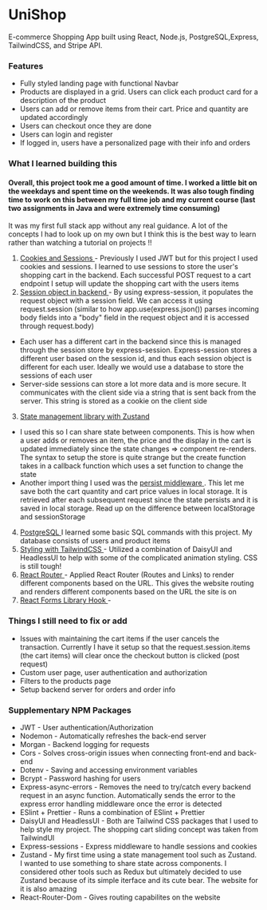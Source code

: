 # UniShop

E-commerce Shopping App built using React, Node.js, PostgreSQL,Express, TailwindCSS, and Stripe API. 

### Features
- Fully styled landing page with functional Navbar
- Products are displayed in a grid. Users can click each product card for a description of the product 
- Users can add or remove items from their cart. Price and quantity are updated accordingly
- Users can checkout once they are done
- Users can login and register
- If logged in, users have a personalized page with their info and orders  

### What I learned building this 

#### Overall, this project took me a good amount of time. I worked a little bit on the weekdays and spent time on the weekends. It was also tough finding time to work on this between my full time job and my current course (last two assignments in Java and were extremely time consuming)  
It was my first full stack app without any real guidance. A lot of the concepts I had to look up on my own but I think this is the best way to learn rather than watching a tutorial on projects !!

1. <ins> Cookies and Sessions </ins> - Previously I used JWT but for this project I used cookies and sessions. I learned to use sessions to store the user's shopping cart in the backend. Each successful POST request to a cart endpoint I setup will update the shopping cart with the users items
2. <ins> Session object in backend </ins> - By using express-session, it populates the request object with a session field. We can access it using request.session (similar to how app.use(express.json()) parses incoming body fields into a "body" field in the request object and it is accessed through request.body)  
  - Each user has a different cart in the backend since this is managed through the session store by express-session. Express-session stores a different user based on the session id, and thus each session object is different for each user. Ideally we would use a database to store the sessions of each user    
  - Server-side sessions can store a lot more data and is more secure. It communicates with the client side via a string that is sent back from the server. This string is stored as a cookie on the client side     
3. <ins> State management library with Zustand </ins>   
  - I used this so I can share state between components. This is how when a user adds or removes an item, the price and the display in the cart is updated immediately since the state changes => component re-renders. The syntax to setup the store is quite strange but the create function takes in a callback function which uses a set function to change the state  
  - Another import thing I used was the <ins>persist  middleware </ins>. This let me save both the cart quantity and cart price values in local storage. It is retrieved after each subsequent request since the state persists and it is saved in local storage. Read up on the difference between localStorage and sessionStorage  
4. <ins> PostgreSQL </ins> I learned some basic SQL commands with this project. My database consists of users and product items 
5. <ins> Styling with TailwindCSS </ins> - Utilized a combination of DaisyUI and HeadlessUI to help with some of the complicated animation styling. CSS is still tough!
6. <ins> React Router </ins> - Applied React Router (Routes and Links) to render different components based on the URL. This gives the website routing and renders different components based on the URL the site is on
7. <ins> React Forms Library Hook </ins> - 


### Things I still need to fix or add 

- Issues with maintaining the cart items if the user cancels the transaction. Currently I have it setup so that the request.session.items (the cart items) will clear once the checkout button is clicked (post request) 
- Custom user page, user authentication and authorization 
- Filters to the products page 
- Setup backend server for orders and order info 


### Supplementary NPM Packages

- JWT - User authentication/Authorization
- Nodemon - Automatically refreshes the back-end server
- Morgan - Backend logging for requests
- Cors - Solves cross-origin issues when connecting front-end and back-end
- Dotenv - Saving and accessing environment variables
- Bcrypt - Password hashing for users
- Express-async-errors - Removes the need to try/catch every backend request in an async function. Automatically sends the error to the express error handling middleware once the error is detected
- ESlint + Prettier - Runs a combination of ESlint + Prettier 
- DaisyUI and HeadlessUI - Both are Tailwind CSS packages that I used to help style my project. The shopping cart sliding concept was taken from TailwindUI
- Express-sessions - Express middleware to handle sessions and cookies 
- Zustand - My first time using a state management tool such as Zustand. I wanted to use something to share state across components. I considered other tools such as Redux but ultimately decided to use Zustand because of its simple iterface and its cute bear. The website for it is also amazing 
 - React-Router-Dom - Gives routing capabilites on the website 

